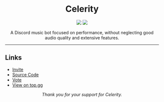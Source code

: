<h1 align="center">
    Celerity
</h1>
<p align="center">
    <img src="https://top.gg/api/widget/servers/1063698207793762406.svg">
    <img src="https://img.shields.io/github/actions/workflow/status/thaddeuskkr/Celerity/build.yml">
</p>
<p align="center">
    A Discord music bot focused on performance, without neglecting good audio quality and extensive features.
</p>

---

## Links

- [Invite](https://discord.com/api/oauth2/authorize?client_id=1063698207793762406&permissions=279176399888&scope=bot%20applications.commands)
- [Source Code](https://github.com/thaddeuskkr/Celerity)
- [Vote](https://top.gg/bot/1063698207793762406/vote)
- [View on top.gg](https://top.gg/bot/1063698207793762406)

<p align="center">
    <i>Thank you for your support for Celerity.</i>
</p>

